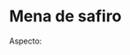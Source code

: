 # Mena de safiro

Aspecto:

<figure><img src="../../../../.gitbook/assets/image (8).png" alt=""><figcaption></figcaption></figure>
